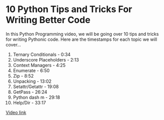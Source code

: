 # 10 Python Tips and Tricks For Writing Better Code

In this Python Programming video, we will be going over 10 tips and tricks for writing Pythonic code. Here are the timestamps for each topic we will cover...
1) Ternary Conditionals - 0:34
2) Underscore Placeholders - 2:13
3) Context Managers - 4:25
4) Enumerate - 6:50
5) Zip - 8:52
6) Unpacking - 13:02
7) Setattr/Getattr - 19:08
8) GetPass - 26:24
9) Python dash m - 29:18
10) Help/Dir - 33:17 

[Video link](https://www.youtube.com/watch?v=C-gEQdGVXbk)